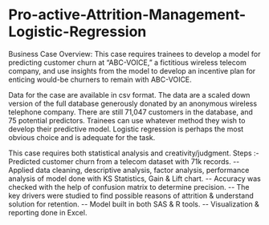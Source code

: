 # Pro-active-Attrition-Management-Logistic-Regression
Business Case Overview: This case requires trainees to develop a model for predicting customer churn at “ABC-VOICE,” a fictitious wireless telecom company, and use insights from the model to develop an incentive plan for enticing would-be churners to remain with ABC-VOICE.

Data for the case are available in csv format. The data are a scaled down version of the full database generously donated by an anonymous wireless telephone company. There are still 71,047 customers in the database, and 75 potential predictors. Trainees can use whatever method they wish to develop their predictive model. Logistic regression is perhaps the most obvious choice and is adequate for the task.

This case requires both statistical analysis and creativity/judgment. Steps :- Predicted customer churn from a telecom dataset with 71k records. -- Applied data cleaning, descriptive analysis, factor analysis, performance analysis of model done with KS Statistics, Gain & Lift chart. -- Accuracy was checked with the help of confusion matrix to determine precision. -- The key drivers were studied to find possible reasons of attrition & understand solution for retention. -- Model built in both SAS & R tools. -- Visualization & reporting done in Excel.
